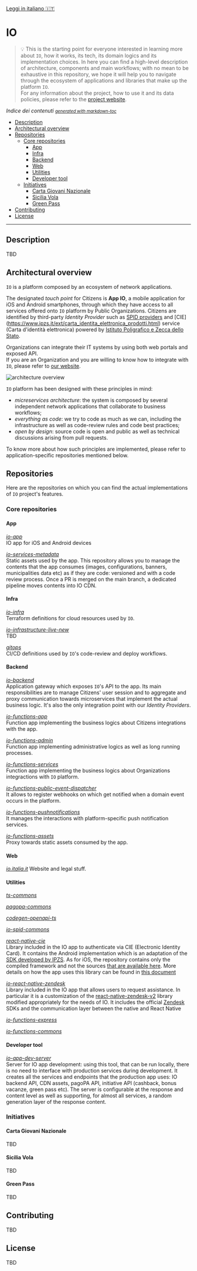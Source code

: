 [Leggi in italiano 🇮🇹](README.md)
# IO
> 💡 This is the starting point for everyone interested in learning more about `IO`, how it works, its tech, its domain logics and its implementation choices. In here you can find a high-level description of architecture, components and main workflows; with no mean to be exhaustive in this repository, we hope it will help you to navigate through the ecosystem of applications and libraries that make up the platform `IO`.<br/>For any information about the project, how to use it and its data policies, please refer to the [project website](https://io.italia.it).

*Indice dei contenuti* <small><i><a href='http://ecotrust-canada.github.io/markdown-toc/'>generated with markdown-toc</a></i></small>
- [Description](#description)
- [Architectural overview](#architectural-overview)
- [Repositories](#repositories)
  * [Core repositories](#core-repositories)
    + [App](#app)
    + [Infra](#infra)
    + [Backend](#backend)
    + [Web](#web)
    + [Utilities](#utilities)
    + [Developer tool](#developer-tool)
  * [Initiatives](#iniziatives)
    + [Carta Giovani Nazionale](#carta-giovani-nazionale)
    + [Sicilia Vola](#sicilia-vola)
    + [Green Pass](#green-pass)
- [Contributing](#contributing)
- [License](#license)


----

## Description
TBD
## Architectural overview
`IO` is a platform composed by an ecosystem of network applications.

The designated _touch point_ for Citizens is **App IO**, a mobile application for iOS and Android smartphones, through which they have access to all services offered onto `IO` platform by Public Organizations. Citizens are identified by third-party _Identity Provider_ such as [SPID providers](https://www.spid.gov.it/) and [CIE] (https://www.ipzs.it/ext/carta_identita_elettronica_prodotti.html) service (Carta d'identità elettronica) powered by [Istituto Poligrafico e Zecca dello Stato](https://www.ipzs.it).

Organizations can integrate their IT systems by using both web portals and exposed API.<br/>If you are an Organization and you are willing to know how to integrate with `IO`, please refer to [our website](https://io.italia.it/).

![architecture overview](assets/architecture-overview.png)

`IO` platform has been designed with these principles in mind:
* _micreservices architecture_: the system is composed by several independent network applications that collaborate to business workflows;
* _everything as code_: we try to code as much as we can, including the infrastructure as well as code-review rules and code best practices;
* _open by design_: source code is open and public as well as technical discussions arising from pull requests.

To know more about how such principles are implemented, please refer to application-specific repositories mentioned below.

## Repositories
Here are the repositories on which you can find the actual implementations of `IO` project's features.


### Core repositories
#### App
*[io-app](https://github.com/pagopa/io-app)* <br/>IO app for iOS and Android devices

*[io-services-metadata](https://github.com/pagopa/io-services-metadata)* <br/>
Static assets used by the app.
This repository allows you to manage the contents that the app consumes (images, configurations, banners, municipalities data etc)
as if they are code: versioned and with a code review process. Once a PR is merged on the main branch, a dedicated pipeline
moves contents into IO CDN.

#### Infra
*[io-infra](https://github.com/pagopa/io-infra)* <br/>Terraform definitions for cloud resources used by `IO`.

*[io-infrastructure-live-new](https://github.com/pagopa/io-infrastructure-live-new)* <br/> TBD

*[gitops](https://github.com/pagopa/gitops)* <br/>CI/CD definitions used by `IO`'s code-review and deploy workflows.
#### Backend
*[io-backend](https://github.com/pagopa/io-backend)* <br/>
Application gateway which exposes `IO`'s API to the app. Its main responsibilities are to manage Citizens' user session and to aggregate and proxy communication towards microservices that implement the actual business logic. It's also the only integration point with our _Identity Providers_.

*[io-functions-app](https://github.com/pagopa/io-functions-app)* <br/>Function app implementing the business logics about Citizens integrations with the app.

*[io-functions-admin](https://github.com/pagopa/io-functions-admin)* <br/>Function app implementing administrative logics as well as long running processes.

*[io-functions-services](https://github.com/pagopa/io-functions-services)* <br/>Function app implementing the business logics about Organizations integractions with `IO` platform.

*[io-functions-public-event-dispatcher](https://github.com/pagopa/io-functions-public-event-dispatcher)* <br/>It allows to register webhooks on which get notified when a domain event occurs in the platform.

*[io-functions-pushnotifications](https://github.com/pagopa/io-functions-pushnotifications)* <br/>It manages the interactions with platform-specific push notification services.

*[io-functions-assets](https://github.com/pagopa/io-functions-assets)* <br/>Proxy towards static assets consumed by the app.

#### Web
*[io.italia.it](https://github.com/pagopa/io.italia.it)* Website and legal stuff.

#### Utilities
*[ts-commons](https://github.com/pagopa/ts-commons)*

*[pagopa-commons](https://github.com/pagopa/pagopa-commons)*

*[codegen-openapi-ts](https://github.com/pagopa/codegen-openapi-ts)*

*[io-spid-commons](https://github.com/pagopa/io-spid-commons)*

*[react-native-cie](https://github.com/pagopa/io-cie-sdk)* <br/>
Library included in the IO app to authenticate via CIE (Electronic Identity Card). It contains the Android implementation which is an adaptation of the [SDK developed by IPZS](https://github.com/italia/cieid-android-sdk). 
As for iOS, the repository contains only the compiled framework and not the sources [that are available here](https://github.com/pagopa/io-cie-ios-sdk). More details on how the app uses this library can be found in [this document](https://github.com/pagopa/io/blob/add-io-app-repo/assets/docs/io-app-cie.pdf)

*[io-react-native-zendesk](https://github.com/pagopa/io-react-native-zendesk)* <br/>
Library included in the IO app that allows users to request assistance. 
In particular it is a customization of the [react-native-zendesk-v2](https://github.com/Saranshmalik/react-native-zendesk) library modified appropriately for the needs of IO. 
It includes the official [Zendesk](https://www.zendesk.com/) SDKs and the communication layer between the native and React Native

*[io-functions-express](https://github.com/pagopa/io-functions-express)*

*[io-functions-commons](https://github.com/pagopa/io-functions-commons)*

#### Developer tool
*[io-app-dev-server](https://github.com/pagopa/io-dev-api-server)* <br/>
Server for IO app development: using this tool, that can be run locally, there is no need to interface with production services during development. 
It creates all the services and endpoints that the production app uses: IO backend API, CDN assets, pagoPA API, initiative API (cashback, bonus vacanze, green pass etc). 
The server is configurable at the response and content level as well as supporting, for almost all services, a random generation layer of the response content.

### Initiatives

#### Carta Giovani Nazionale
TBD
#### Sicilia Vola
TBD
#### Green Pass
TBD

## Contributing
TBD

## License
TBD